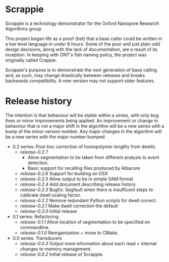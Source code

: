 # Scrappie
Scrappie is a technology demonstrator for the Oxford Nanopore Research Algorithms group


This project began life as a proof (bet) that a base caller could be written in a low level language in under 8 hours.  Some of the poor and just plain odd design decisions, along with the lack of documentation, are a result of its inception. In keeping with ONT's fish naming policy, the project was originally called Crappie.


Scrappie's purpose is to demonstrate the next generation of base calling and, as such, may change drastically between releases and breaks backwards compatibility.  A new version may not support older features.



# Release history
The intention is that behaviour will be stable within a series, with only bug fixes or minor improvements being applied.  An improvement or change in behaviour that is not a major shift in the algorithm will be a new series with a bump of the minor version number.  Any major changes in the algorithm will be a new series with the major number bumped.
* 0.2 series: Post-hoc correction of homopolymer lengths from dwells.
  * *release-0.2.7*
    * Allow segmentation to be taken from different analysis to event detection.
    * Basic support for recalling files produced by Albacore
  * *release-0.2.6* Support for building on OSX
  * *release-0.2.5* Allow output to be in simple SAM format
  * *release-0.2.4* Add document describing release history
  * *release-0.2.3* Bugfix: Segfault when there is insufficent steps to calibrate dwell scaling factor.
  * *release-0.2.2* Remove redundant Python scripts for dwell correct.
  * *release-0.2.1* Make dwell correction the default
  * *release-0.2.0* Initial release
* 0.1 series: Refactoring
  * *release-0.1.1* Allow location of segmentation to be specified on commandline.
  * *release-0.1.0* Reorganisation + move to CMake.
* 0.0 series: Transducers
  * *release-0.0.3* Output more information about each read + internal changes to memory management.
  * *release-0.0.2* Initial release of Scrappie.
